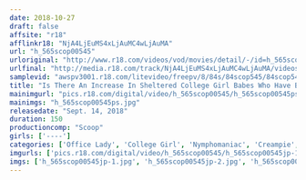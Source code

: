 ```yaml
---
date: 2018-10-27
draft: false
affsite: "r18"
afflinkr18: "NjA4LjEuMS4xLjAuMC4wLjAuMA"
url: "h_565scop00545"
urloriginal: "http://www.r18.com/videos/vod/movies/detail/-/id=h_565scop00545"
urlfinal: "http://media.r18.com/track/NjA4LjEuMS4xLjAuMC4wLjAuMA/videos/vod/movies/detail/-/id=h_565scop00545"
samplevid: "awspv3001.r18.com/litevideo/freepv/8/84s/84scop545/84scop545_dmb_w.mp4"
title: "Is There An Increase In Sheltered College Girl Babes Who Have Been Left Out Of The Job Market!? We Conducted An Ass-Whipping Series Of High-Pressure Interviews To Motivate These Sheltered Girls Who Haven't Got A Job Yet! They Were Depressed After Failing Their Job Interviews, So In Order To Cheer Them Up, Our Interviewers Decided To Hire These Cunts And Relentlessly And Mercilessly Pound Their Pussies With Sperm!!"
mainimgurl: "pics.r18.com/digital/video/h_565scop00545/h_565scop00545ps.jpg"
mainimgs: "h_565scop00545ps.jpg"
releasedate: "Sept. 14, 2018"
duration: 150
productioncomp: "Scoop"
girls: ['----']
categories: ['Office Lady', 'College Girl', 'Nymphomaniac', 'Creampie', 'Deep Throat', 'Hi-Def']
imgurls: ['pics.r18.com/digital/video/h_565scop00545/h_565scop00545jp-1.jpg', 'pics.r18.com/digital/video/h_565scop00545/h_565scop00545jp-2.jpg', 'pics.r18.com/digital/video/h_565scop00545/h_565scop00545jp-3.jpg', 'pics.r18.com/digital/video/h_565scop00545/h_565scop00545jp-4.jpg', 'pics.r18.com/digital/video/h_565scop00545/h_565scop00545jp-5.jpg', 'pics.r18.com/digital/video/h_565scop00545/h_565scop00545jp-6.jpg', 'pics.r18.com/digital/video/h_565scop00545/h_565scop00545jp-7.jpg', 'pics.r18.com/digital/video/h_565scop00545/h_565scop00545jp-8.jpg', 'pics.r18.com/digital/video/h_565scop00545/h_565scop00545jp-9.jpg', 'pics.r18.com/digital/video/h_565scop00545/h_565scop00545jp-10.jpg', 'pics.r18.com/digital/video/h_565scop00545/h_565scop00545jp-11.jpg', 'pics.r18.com/digital/video/h_565scop00545/h_565scop00545jp-12.jpg', 'pics.r18.com/digital/video/h_565scop00545/h_565scop00545jp-13.jpg', 'pics.r18.com/digital/video/h_565scop00545/h_565scop00545jp-14.jpg', 'pics.r18.com/digital/video/h_565scop00545/h_565scop00545jp-15.jpg', 'pics.r18.com/digital/video/h_565scop00545/h_565scop00545jp-16.jpg', 'pics.r18.com/digital/video/h_565scop00545/h_565scop00545jp-17.jpg', 'pics.r18.com/digital/video/h_565scop00545/h_565scop00545jp-18.jpg', 'pics.r18.com/digital/video/h_565scop00545/h_565scop00545jp-19.jpg', 'pics.r18.com/digital/video/h_565scop00545/h_565scop00545jp-20.jpg']
imgs: ['h_565scop00545jp-1.jpg', 'h_565scop00545jp-2.jpg', 'h_565scop00545jp-3.jpg', 'h_565scop00545jp-4.jpg', 'h_565scop00545jp-5.jpg', 'h_565scop00545jp-6.jpg', 'h_565scop00545jp-7.jpg', 'h_565scop00545jp-8.jpg', 'h_565scop00545jp-9.jpg', 'h_565scop00545jp-10.jpg', 'h_565scop00545jp-11.jpg', 'h_565scop00545jp-12.jpg', 'h_565scop00545jp-13.jpg', 'h_565scop00545jp-14.jpg', 'h_565scop00545jp-15.jpg', 'h_565scop00545jp-16.jpg', 'h_565scop00545jp-17.jpg', 'h_565scop00545jp-18.jpg', 'h_565scop00545jp-19.jpg', 'h_565scop00545jp-20.jpg']
---
```

